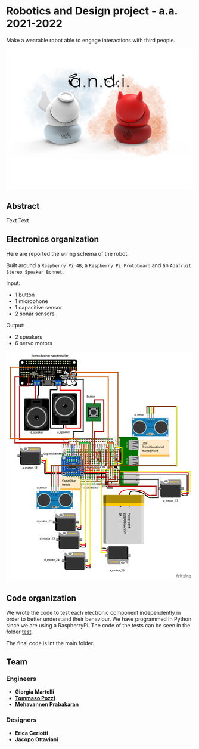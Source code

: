 # Robotics and Design project - a.a. 2021-2022
Make a wearable robot able to engage interactions with third people.

<img src="Documentation/A.N.D.I..png" />

## Abstract
Text Text

## Electronics organization
Here are reported the wiring schema of the robot.

Built around a `Raspberry Pi 4B`, a `Raspberry Pi Protoboard` and an `Adafruit Stereo Speaker Bonnet`.

Input:
- 1 button
- 1 microphone
- 1 capacitive sensor
- 2 sonar sensors

Output:
- 2 speakers
- 6 servo motors

<img src="Documentation/Circuit diagram.png" />

## Code organization
We wrote the code to test each electronic component independently in order to better understand their behaviour. We have programmed in Python since we are using a RaspberryPi.
The code of the tests can be seen in the folder [test](/test/).

The final code is int the main folder.

## Team
### Engineers

* __Giorgia Martelli__
* [__Tommaso Pozzi__](https://github.com/ToMmAzO)
* __Mehavannen Prabakaran__

### Designers

* __Erica Ceriotti__
* __Jacopo Ottaviani__
